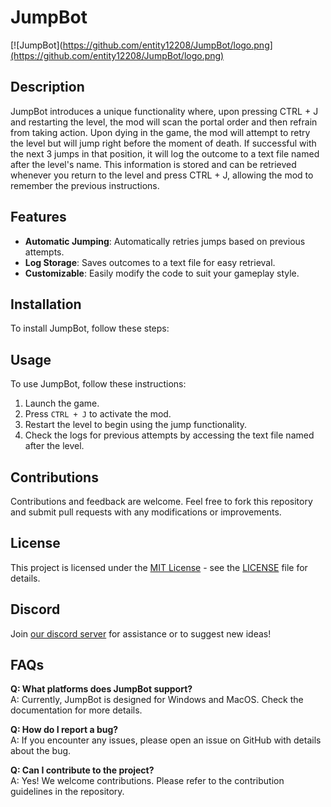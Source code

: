 # JumpBot

[![JumpBot](https://github.com/entity12208/JumpBot/logo.png](https://github.com/entity12208/JumpBot/logo.png)

## Description

JumpBot introduces a unique functionality where, upon pressing CTRL + J and restarting the level, the mod will scan the portal order and then refrain from taking action. Upon dying in the game, the mod will attempt to retry the level but will jump right before the moment of death. If successful with the next 3 jumps in that position, it will log the outcome to a text file named after the level's name. This information is stored and can be retrieved whenever you return to the level and press CTRL + J, allowing the mod to remember the previous instructions.

## Features

- **Automatic Jumping**: Automatically retries jumps based on previous attempts.
- **Log Storage**: Saves outcomes to a text file for easy retrieval.
- **Customizable**: Easily modify the code to suit your gameplay style.

## Installation

To install JumpBot, follow these steps:


## Usage

To use JumpBot, follow these instructions:

1. Launch the game.
2. Press `CTRL + J` to activate the mod.
3. Restart the level to begin using the jump functionality.
4. Check the logs for previous attempts by accessing the text file named after the level.

## Contributions

Contributions and feedback are welcome. Feel free to fork this repository and submit pull requests with any modifications or improvements.

## License

This project is licensed under the [MIT License](https://opensource.org/licenses/MIT) - see the [LICENSE](https://github.com/entity12208/JumpBot/blob/main/LICENSE) file for details.

## Discord

Join [our discord server](https://discord.gg/WBb7EG3Gte) for assistance or to suggest new ideas!

## FAQs

**Q: What platforms does JumpBot support?**  
A: Currently, JumpBot is designed for Windows and MacOS. Check the documentation for more details.

**Q: How do I report a bug?**  
A: If you encounter any issues, please open an issue on GitHub with details about the bug.

**Q: Can I contribute to the project?**  
A: Yes! We welcome contributions. Please refer to the contribution guidelines in the repository.
